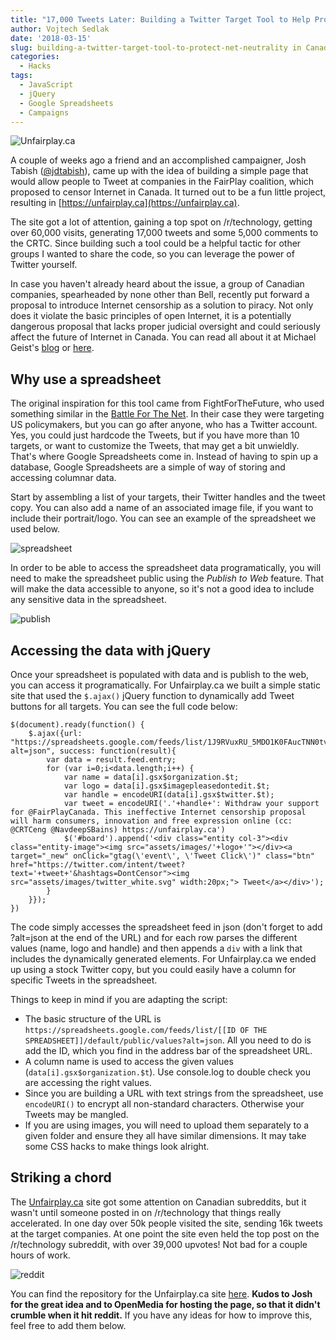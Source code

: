 ```yaml
---
title: "17,000 Tweets Later: Building a Twitter Target Tool to Help Protect Net Neutrality in Canada"
author: Vojtech Sedlak
date: '2018-03-15'
slug: building-a-twitter-target-tool-to-protect-net-neutrality in Canada
categories:
  - Hacks
tags:
  - JavaScript
  - jQuery
  - Google Spreadsheets
  - Campaigns
---
```


![Unfairplay.ca](/img/post-unfairplay.png)

A couple of weeks ago a friend and an accomplished campaigner, Josh Tabish ([@jdtabish](https://twitter.com/jdtabish)), came up with the idea of building a simple page that would allow people to Tweet at companies in the FairPlay coalition, which proposed to censor Internet in Canada. It turned out to be a fun little project, resulting in [https://unfairplay.ca](https://unfairplay.ca). 

The site got a lot of attention, gaining a top spot on /r/technology, getting over 60,000 visits, generating 17,000 tweets and some 5,000 comments to the CRTC. Since building such a tool could be a helpful tactic for other groups I wanted to share the code, so you can leverage the power of Twitter yourself. 

In case you haven't already heard about the issue, a group of Canadian companies, spearheaded by none other than Bell, recently put forward a proposal to introduce Internet censorship as a solution to piracy. Not only does it violate the basic principles of open Internet, it is a potentially dangerous proposal that lacks proper judicial oversight and could seriously affect the future of Internet in Canada. You can read all about it at Michael Geist's [blog](http://www.michaelgeist.ca/2018/02/canadas-sopa-moment-crtc-reject-bell-coalitions-dangerous-internet-blocking-plan/) or [here](https://www.theglobeandmail.com/report-on-business/anti-piracy-group-under-fire-for-website-blocking-proposal/article37856303/).

## Why use a spreadsheet

The original inspiration for this tool came from FightForTheFuture, who used something similar in the [Battle For The Net](https://battleforthe.net). In their case they were targeting US policymakers, but you can go after anyone, who has a Twitter account. Yes, you could just hardcode the Tweets, but if you have more than 10 targets, or want to customize the Tweets, that may get a bit unwieldly. That's where Google Spreadsheets come in. Instead of having to spin up a database, Google Spreadsheets are a simple of way of storing and accessing columnar data.

Start by assembling a list of your targets, their Twitter handles and the tweet copy. You can also add a name of an associated image file, if you want to include their portrait/logo. You can see an example of the spreadsheet we used below.

![spreadsheet](/img/post-spreadsheet.png)

In order to be able to access the spreadsheet data programatically, you will need to make the spreadsheet public using the _Publish to Web_ feature. That will make the data accessible to anyone, so it's not a good idea to include any sensitive data in the spreadsheet.

![publish](/img/post-publish.png)

## Accessing the data with jQuery

Once your spreadsheet is populated with data and is publish to the web, you can access it programatically. For Unfairplay.ca we built a simple static site that used the ```$.ajax()``` jQuery function to dynamically add Tweet buttons for all targets. You can see the full code below:

```
$(document).ready(function() {
    $.ajax({url: "https://spreadsheets.google.com/feeds/list/1J9RVuxRU_5MDO1K0FAucTNN0tvf5N7XVQuDH7TR9Bgg/default/public/values?alt=json", success: function(result){
        var data = result.feed.entry;
        for (var i=0;i<data.length;i++) {
        	var name = data[i].gsx$organization.$t;
        	var logo = data[i].gsx$imagepleasedontedit.$t;
        	var handle = encodeURI(data[i].gsx$twitter.$t);
        	var tweet = encodeURI('.'+handle+': Withdraw your support for @FairPlayCanada. This ineffective Internet censorship proposal will harm consumers, innovation and free expression online (cc: @CRTCeng @NavdeepSBains) https://unfairplay.ca')
        	$('#board').append('<div class="entity col-3"><div class="entity-image"><img src="assets/images/'+logo+'"></div><a target="_new" onClick="gtag(\'event\', \'Tweet Click\')" class="btn" href="https://twitter.com/intent/tweet?text='+tweet+'&hashtags=DontCensor"><img src="assets/images/twitter_white.svg" width:20px;"> Tweet</a></div>');
        }
    }});
})
```

The code simply accesses the spreadsheet feed in json (don't forget to add ?alt=json at the end of the URL) and for each row parses the different values (name, logo and handle) and then appends a ```div``` with a link that includes the dynamically generated elements. For Unfairplay.ca we ended up using a stock Twitter copy, but you could easily have a column for specific Tweets in the spreadsheet.

Things to keep in mind if you are adapting the script:

- The basic structure of the URL is ```https://spreadsheets.google.com/feeds/list/[[ID OF THE SPREADSHEET]]/default/public/values?alt=json```. All you need to do is add the ID, which you find in the address bar of the spreadsheet URL.
- A column name is used to access the given values (```data[i].gsx$organization.$t```). Use console.log to double check you are accessing the right values.
- Since you are building a URL with text strings from the spreadsheet, use ```encodeURI()``` to encrypt all non-standard characters. Otherwise your Tweets may be mangled.
- If you are using images, you will need to upload them separately to a given folder and ensure they all have similar dimensions. It may take some CSS hacks to make things look alright.

## Striking a chord

The [Unfairplay.ca](https://unfairplay.ca) site got some attention on Canadian subreddits, but it wasn't until someone posted in on /r/technology that things really accelerated. In one day over 50k people visited the site, sending 16k tweets at the target companies. At one point the site even held the top post on the /r/technology subreddit, with over 39,000 upvotes! Not bad for a couple hours of work.

![reddit](/img/post-reddit.png)

You can find the repository for the Unfairplay.ca site [here](https://github.com/vojtechsedlak/unfairplay). **Kudos to Josh for the great idea and to OpenMedia for hosting the page, so that it didn't crumble when it hit reddit.** If you have any ideas for how to improve this, feel free to add them below.